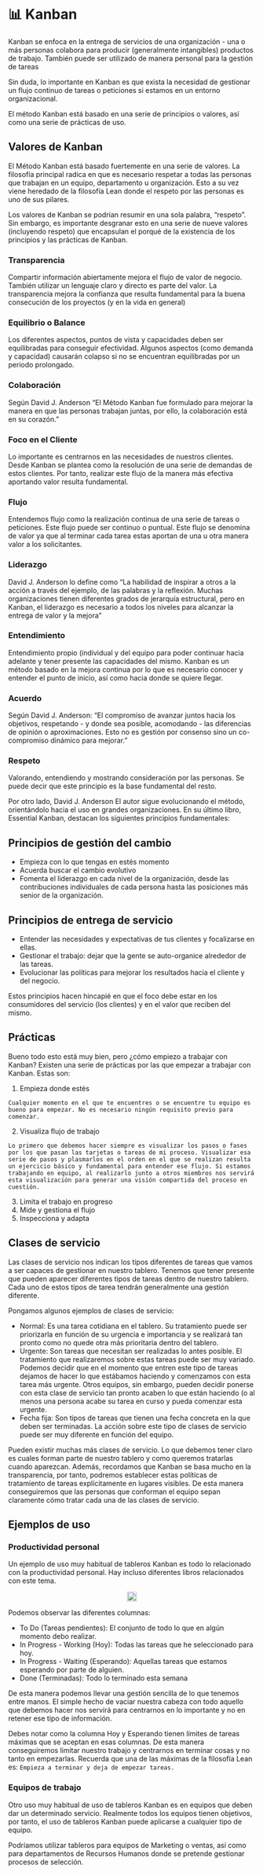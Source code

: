 # 📊 Kanban

Kanban se enfoca en la entrega de servicios de una organización - una o más
personas colabora para producir (generalmente intangibles) productos de trabajo.
También puede ser utilizado de manera personal para la gestión de tareas

Sin duda, lo importante en Kanban es que exista la necesidad de gestionar un flujo
continuo de tareas o peticiones si estamos en un entorno organizacional.

El método Kanban está basado en una serie de principios o valores, así como una
serie de prácticas de uso.

## Valores de Kanban

El Método Kanban está basado fuertemente en una serie de valores. La filosofía
principal radica en que es necesario respetar a todas las personas que trabajan en un
equipo, departamento u organización. Esto a su vez viene heredado de la filosofía
Lean donde el respeto por las personas es uno de sus pilares.

Los valores de Kanban se podrían resumir en una sola palabra, “respeto”. Sin
embargo, es importante desgranar esto en una serie de nueve valores (incluyendo
respeto) que encapsulan el porqué de la existencia de los principios y las prácticas
de Kanban.

### Transparencia

Compartir información abiertamente mejora el flujo de valor de negocio. También
utilizar un lenguaje claro y directo es parte del valor. La transparencia mejora la
confianza que resulta fundamental para la buena consecución de los proyectos (y en
la vida en general)

### Equilibrio o Balance

Los diferentes aspectos, puntos de vista y capacidades deben ser equilibradas para
conseguir efectividad. Algunos aspectos (como demanda y capacidad) causarán
colapso si no se encuentran equilibradas por un periodo prolongado.

### Colaboración

Según David J. Anderson “El Método Kanban fue formulado para mejorar la manera
en que las personas trabajan juntas, por ello, la colaboración está en su corazón.”

### Foco en el Cliente

Lo importante es centrarnos en las necesidades de nuestros clientes. Desde Kanban
se plantea como la resolución de una serie de demandas de estos clientes. Por tanto,
realizar este flujo de la manera más efectiva aportando valor resulta fundamental.

### Flujo

Entendemos flujo como la realización continua de una serie de tareas o peticiones.
Este flujo puede ser continuo o puntual. Este flujo se denomina de valor ya que al
terminar cada tarea estas aportan de una u otra manera valor a los solicitantes.

### Liderazgo

David J. Anderson lo define como “La habilidad de inspirar a otros a la acción a través
del ejemplo, de las palabras y la reflexión. Muchas organizaciones tienen diferentes
grados de jerarquía estructural, pero en Kanban, el liderazgo es necesario a todos los
niveles para alcanzar la entrega de valor y la mejora”

### Entendimiento

Entendimiento propio (individual y del equipo para poder continuar hacia adelante y
tener presente las capacidades del mismo. Kanban es un método basado en la
mejora continua por lo que es necesario conocer y entender el punto de inicio, así
como hacia donde se quiere llegar.

### Acuerdo

Según David J. Anderson: “El compromiso de avanzar juntos hacia los objetivos,
respetando - y donde sea posible, acomodando - las diferencias de opinión o
aproximaciones. Esto no es gestión por consenso sino un co-compromiso dinámico
para mejorar.”

### Respeto

Valorando, entendiendo y mostrando consideración por las personas. Se puede decir
que este principio es la base fundamental del resto.

Por otro lado, David J. Anderson El autor sigue evolucionando el método,
orientándolo hacia el uso en grandes organizaciones. En su último libro, Essential
Kanban, destacan los siguientes principios fundamentales:

## Principios de gestión del cambio

- Empieza con lo que tengas en estés momento
- Acuerda buscar el cambio evolutivo
- Fomenta el liderazgo en cada nivel de la organización, desde las contribuciones individuales de cada persona hasta las posiciones más senior de la organización.

## Principios de entrega de servicio

- Entender las necesidades y expectativas de tus clientes y focalizarse en ellas.
- Gestionar el trabajo: dejar que la gente se auto-organice alrededor de las tareas.
- Evolucionar las políticas para mejorar los resultados hacia el cliente y del negocio.

Estos principios hacen hincapié en que el foco debe estar en los consumidores del servicio (los clientes) y en el valor que reciben del mismo.

## Prácticas

Bueno todo esto está muy bien, pero ¿cómo empiezo a trabajar con Kanban? Existen una serie de prácticas por las que empezar a trabajar con Kanban. Estas son:

1. Empieza donde estés
```
Cualquier momento en el que te encuentres o se encuentre tu equipo es bueno para empezar. No es necesario ningún requisito previo para comenzar.
```
2. Visualiza flujo de trabajo
```
Lo primero que debemos hacer siempre es visualizar los pasos o fases por los que pasan las tarjetas o tareas de mi proceso. Visualizar esa serie de pasos y plasmarlos en el orden en el que se realizan resulta un ejercicio básico y fundamental para entender ese flujo. Si estamos trabajando en equipo, al realizarlo junto a otros miembros nos servirá esta visualización para generar una visión compartida del proceso en cuestión.
```
3. Limita el trabajo en progreso
4. Mide y gestiona el flujo
5. Inspecciona y adapta

## Clases de servicio

Las clases de servicio nos indican los tipos diferentes de tareas que vamos a ser capaces de gestionar en nuestro tablero. Tenemos que tener presente que pueden aparecer diferentes tipos de tareas dentro de nuestro tablero. Cada uno de estos tipos de tarea tendrán generalmente una gestión diferente.

Pongamos algunos ejemplos de clases de servicio:

- Normal: Es una tarea cotidiana en el tablero. Su tratamiento puede ser priorizarla en función de su urgencia e importancia y se realizará tan pronto como no quede otra más prioritaria dentro del tablero.
- Urgente: Son tareas que necesitan ser realizadas lo antes posible. El tratamiento que realizaremos sobre estas tareas puede ser muy variado. Podemos decidir que en el momento que entren este tipo de tareas dejamos de hacer lo que estábamos haciendo y comenzamos con esta tarea más urgente. Otros equipos, sin embargo, pueden decidir ponerse con esta clase de servicio tan pronto acaben lo que están haciendo (o al menos una persona acabe su tarea en curso y pueda comenzar esta urgente.
- Fecha fija: Son tipos de tareas que tienen una fecha concreta en la que deben ser terminadas. La acción sobre este tipo de clases de servicio puede ser muy diferente en función del equipo.

Pueden existir muchas más clases de servicio. Lo que debemos tener claro es cuales forman parte de nuestro tablero y como queremos tratarlas cuando aparezcan. Además, recordamos que Kanban se basa mucho en la transparencia, por tanto, podremos establecer estas políticas de tratamiento de tareas explícitamente en lugares visibles. De esta manera conseguiremos que las personas que conforman el equipo sepan claramente cómo tratar cada una de las clases de servicio.

## Ejemplos de uso

### Productividad personal

Un ejemplo de uso muy habitual de tableros Kanban es todo lo relacionado con la productividad personal. Hay incluso diferentes libros relacionados con este tema.

<p align="center">
  <img src="https://user-images.githubusercontent.com/22304957/126054916-21b2bbc2-3fd4-48ee-a782-c2e109bd2c4f.png" style="width:20px;" />
</p>

Podemos observar las diferentes columnas:

- To Do (Tareas pendientes): El conjunto de todo lo que en algún momento debo realizar.
- In Progress - Working (Hoy): Todas las tareas que he seleccionado para hoy.
- In Progress - Waiting (Esperando): Aquellas tareas que estamos esperando por parte de alguien.
- Done (Terminadas): Todo lo terminado esta semana

De esta manera podemos llevar una gestión sencilla de lo que tenemos entre manos. El simple hecho de vaciar nuestra cabeza con todo aquello que debemos hacer nos servirá para centrarnos en lo importante y no en retener ese tipo de información.

Debes notar como la columna Hoy y Esperando tienen límites de tareas máximas que se aceptan en esas columnas. De esta manera conseguiremos limitar nuestro trabajo y centrarnos en terminar cosas y no tanto en empezarlas. Recuerda que una de las máximas de la filosofía Lean es: `Empieza a terminar y deja de empezar tareas.`

### Equipos de trabajo

Otro uso muy habitual de uso de tableros Kanban es en equipos que deben dar un determinado servicio. Realmente todos los equipos tienen objetivos, por tanto, el uso de tableros Kanban puede aplicarse a cualquier tipo de equipo.

Podríamos utilizar tableros para equipos de Marketing o ventas, así como para departamentos de Recursos Humanos donde se pretende gestionar procesos de selección.
